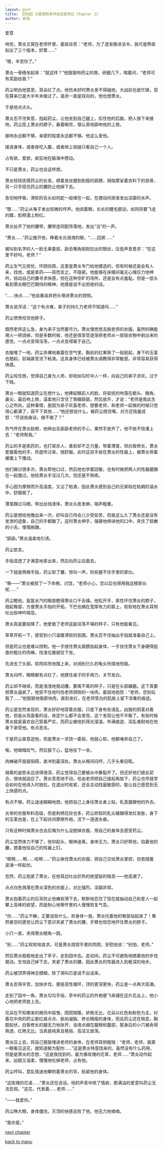 ```yaml
---
layout: post
title: 【完结】只是想和老师谈恋爱而已 Chapter 21
author: 安惜
---
```




爱意<br><br>吻完，萧炎又窝在老师怀里，委屈诉苦：“老师，为了逐渐推进法令，我可是熬夜拟出了三个版本，好累……”<br><br>“嗯，辛苦你了。”<br><br>萧炎一骨碌坐起来：“就这样？”他狠狠吻药尘的唇，研磨几下，喘着问，“老师可有奖励给我？”<br><br>药尘明白他意思，耳朵红了点。他伤未好时萧炎舍不得碰他，大战前也是忙碌，现在算来已是大半年未做过了。渴求一直是双向的，他也想萧炎。<br><br>于是他点点头。<br><br>萧炎忍不住笑意，抱起药尘，让他坐到自己腿上，扣住他的后脑，把人按下来接吻。药尘揽上萧炎的脖子，垂着眼帘，很认真地舔吻他的上唇。<br><br>接吻永远都不够，亲密的程度永远都不够。他这么爱他。<br><br>揉进身体，或者吞吃入腹，或者绑上锁链只看自己一个人。<br><br>占有欲，爱欲，疯狂地在脑海中攒动。<br><br>不只是萧炎，药尘也会这样想。<br><br>萧炎轻轻抚摸药尘的长发，顺着发丝握到削瘦的肩膀，拇指摩挲着衣料下的锁骨，另一只手揽住药尘的腰防止他掉下去。<br><br>急切地呼吸，滑软的舌头如同蛇一般缠在一起，在搅动间渐渐发出淫靡的水声。<br><br>“嗯……”药尘从嗓子发出轻微的哼声。他闭着眼，长长的睫毛颤动，如同将要飞走的蝶，脸颊漫上粉红。<br><br>萧炎扯开了他的腰带，腰带连同配饰落地，发出“当”的一声。<br><br>“萧炎……”药尘推开他，睁着水光潋滟的眼，“……回房……”<br><br>被叫到名字的人一脸无辜委屈，舔去嘴角刚刚拉出的银丝，压低声音恳求：“在这里不好吗，老师？”<br><br>药尘生气又担忧，环顾四周，这里是萧炎专门给他建造的，但有时候还是会有人来，找他，或是拿药——简而言之，不隐密。他能够在床榻间毫无心理压力地呻吟，扭动自己的腰寻求快感，但在这种空旷的场所，还是会有点羞耻。但是一低头看到萧炎眼巴巴期待的眼神，他便是说不出拒绝的话。<br><br>“……快点……”他自暴自弃把头埋进萧炎的颈侧。<br><br>萧炎说浑话：“这个有点难，弟子的持久力老师不知道吗……”<br><br>药尘愤愤咬住他脖子。<br><br>既然老师这么急，身为弟子当然要尽力。萧炎慢悠悠去脱老师的衣服。虽然的确能用火一把烧掉，但是多数时候，他还是很享受逐渐把老师从一层层衣物中剥出来的感觉，一点点变得淫荡，一点点变得属于自己。<br><br>衣服堆了一地，药尘赤裸地暴露在空气里，胸前的红果熟了一般挺起，身下的玉茎也翘起，前端甚至流下粘液。这具身体已经被萧炎调教得非常敏感，非常容易获得快感。<br><br>药尘咬住唇，觉得自己身为人师，却宛如勾栏中人一样，向自己的弟子求欢，过于下贱。<br><br>萧炎一眼就知道药尘在想什么，他捧起眼前人的脸，将安抚的吻落在额头、眼角、鼻尖，最后吻上唇，温柔地只含住了唇瓣舔舐，然后放开，才说：“老师是我此生心之所向，这种事情，是因为弟子欢喜老师，想要老师，和老师一起做的时候只觉得心都满了，容不下其他……”他还想说什么，被药尘捂住嘴，对方还恼羞成怒：“尽说些废话，做不做了？”<br><br>热气呼在萧炎脸颊，他伸出舌舔舔老师的手心，果然手放开了，他不依不挠凑上去：“老师帮我。”<br><br>药尘的手是炼药的，也打架杀人，柔软却不乏力量，带着薄茧，但白皙修长，萧炎爱握着他的手，热度传过来，很舒服。此时这双手放在萧炎的性器上，被萧炎带着缓缓上下撸动。<br><br>他们做过很多次，萧炎帮他口过，然后他也学着回敬，也有时候把两人的性器磨蹭在一起撸过。他给萧炎手淫过几次，但还是不熟练。<br><br>手心因为摩擦而升高温度，又沾了粘液，因此萧炎感到自己的兄弟陷在粘稠的温水中，舒服极了。<br><br>薄茧蹭过马眼，带出丝线液体，萧炎头皮发麻，喘声粗重。<br><br>药尘是想给他撸出来一次，好叫自己待会儿少受些苦，但是这么久了萧炎还是没有发泄的迹象，自己的手都酸了。这时萧炎伸手，强硬地伸进他的口中，夹住了软嫩的小舌，慢慢剐蹭。<br><br>“舔舔。”萧炎温柔地引诱。<br><br>药尘依言。<br><br>手指湿透了才满意地拿出来，然后向药尘后面去。<br><br>一下就是两根手指，药尘软了腰，惊叫一声，险些握不住手里的家伙。<br><br>“嘶——”萧炎被捏了一下命根，讨饶，“老师小心，您以后也得用我这根家伙呢……”<br><br>药尘瞪他，氤氲水汽的眼直瞪得萧炎口干舌燥。他松开手，索性环住萧炎的脖子，翘起臀部，方便萧炎手指的开拓，下巴也搁在宽厚有力的肩上，软软地在萧炎耳侧吐出些呻吟喘息。<br><br>萧炎真是要投降了，他爱极了老师这副淫荡不堪的样子，只有他能看见。<br><br>草草开拓一下，感受到小穴温暖滑软的氛围，萧炎忍不住抽出手指就准备自己上。<br><br>但是药尘也是难以控制，他一手按住萧炎肩膀抬起身体，一手扶住萧炎下身硬得挺直的粗壮的肉棒，找准位置就往下坐。<br><br>先进去了头部。软肉欢欣地围上来，对阔别已久的龟头热情地吮吸。<br><br>萧炎闷哼，眼睛都有点红了，他撑住桌子的手用力，关节发白。<br><br>药尘却不继续，而是浅浅地晃动腰，要离不离的样子，只是在头部碾磨。这下真要把萧炎逼疯了，他受不住地叼住老师颈侧的一块肉，委屈地抱怨：“老师，您别玩我了……”他狠狠地吸那块肉，直到发红，在老师莹白的肌肤上留下浓重的痕迹。<br><br>药尘是忽然发现的，萧炎好好地穿着衣服，只是下身有些凌乱，凶狠的阴茎对着他，但是从背面看的话，肯定什么都不会发现，这个发现让他不平衡了。有些时候萧炎就是喜欢自己穿着严实，而药尘被他扒得光溜溜，布满痕迹、淫乱难耐地在他身下承受他。有点恶劣。<br><br>于是药尘故意逗他，但是萧炎一求饶一委屈，他就心软，他都唾弃自己了。<br><br>唉。他暗暗叹气，然后狠下心，猛地往下一坐。<br><br>肉棒破开层层阻碍，直冲到最深处。萧炎从喉间闷哼，几乎头晕目眩。<br><br>骑乘的姿势永远进得很深，药尘觉得自己要被从中撕裂开了。但还好他们彼此契合，很快就适应了。萧炎乖乖地不动，任由老师把自己提起再放下，药尘也早就学会如何在他进入时放松，在退出时收紧，还会主动找最敏感的，能让自己感受到无上快感的点。<br><br>有点不够。药尘迷迷糊糊地想。他把自己上身往萧炎身上贴，乳首磨蹭他的外衣。<br><br>炎帝的衣服布料高级，但是刺绣花纹也多，药尘娇软的乳尖被蹭得发红发胀，身下的玉茎也是，在上下起伏间摩擦外袍，流下一道道水痕。<br><br>只有这种时候萧炎也会后悔为什么没脱掉衣服，用自己的身体去感受药尘。<br><br>药尘显然体力不够了，他仰起头，眼神迷离，身体无力，萧炎只好帮他，掐着他的腰，摁着他往自己的性器上钉。<br><br>“嗯啊……啊……哈啊……”药尘揪住萧炎的衣服，把自己交给萧炎掌控，仿若随着波涛一样起伏。<br><br>忽然，药尘抱紧了萧炎，在他耳边吐出炽热的绝望般的喘息——他高潮了。<br><br>点点白色溅落在萧炎深色的衣服上，对比强烈，淫靡非常。<br><br>萧炎抱着药尘的后背防止他瘫软滑下去，默默地忍住了现在就抽动自己和爱人一起攀上高峰的欲望，而是耐心地等怀里的人慢慢恢复气息。<br><br>“你……”药尘不解，正要说些什么，却身体一晃，萧炎托着他的臀部站起来了！蓦然悬空的感觉让药尘下意识夹紧了萧炎的腰，手臂也惊恐地环住萧炎的脖子。<br><br>小穴一紧，夹得萧炎眼角一跳。<br><br>“别……”药尘软软地哀求。可是萧炎捏捏手里的肉团，安慰他说：“别怕，老师。”<br><br>然后萧炎稳稳地走出了亭子，走到园中去。走动间，药尘不可避免地随着他的步伐晃动，生怕自己掉下去，夹紧了萧炎的腰，因此萧炎的性器进入到极深的地步。<br><br>药尘被顶弄得神志模糊，除了哭叫已是说不出话来。<br><br>萧炎忍得辛苦，加快步伐，便是恶性循环，顶的更深更快，药尘差一点再次高潮。<br><br>走到了园中一角，萧炎勾勾手指，亭中的药尘的外袍便飞来铺在这片花丛上，他小心地把老师放上去。<br><br>花朵在不知哪来的微风中摇曳，团团锦簇，娇艳无比，花朵以红色和粉色为主，衬着花中央的药尘那红痕点点、肤如凝脂、修长精瘦的身体，而且药尘还在喘息，胸膛起伏，白皙修长的腿无力地张开，浊液点缀在腿根和腹部，那身后的小穴被肏得熟透，红艳无比。当真是纯真且艳丽、高洁又放荡。<br><br>萧炎压上去，将自己狠狠埋进老师的身体，在老师耳侧粗喘：“老师，老师，我第一眼看见这花，就知道极为配你……”这是萧炎特意找来的，虽然没有什么药用，但是是萧炎的念想，“这是我找到的，最为像玫瑰的花草，老师……”萧炎动作起来，凶狠又温柔，慢慢地吃掉老师，占有他。<br><br>药尘哼叫，意乱情迷地攀附着萧炎的背，贴紧他的身体。<br><br>“这玫瑰的花语……”萧炎还在说话，他的声音中除了情欲，那满溢的爱意叫药尘无法忽视。“这花，代表着……老师……”<br><br>“——我爱你。”<br><br>药尘睁大眼，身体僵住。灭顶的快感击败了他，他无力地喃喃。<br><br>“我亦是。”

[next chapter](https://allforyanchen.github.io/2020/07/19/post-43-chapter-22.html)

[back to manu](https://allforyanchen.github.io/2020/07/19/post-43.html)
